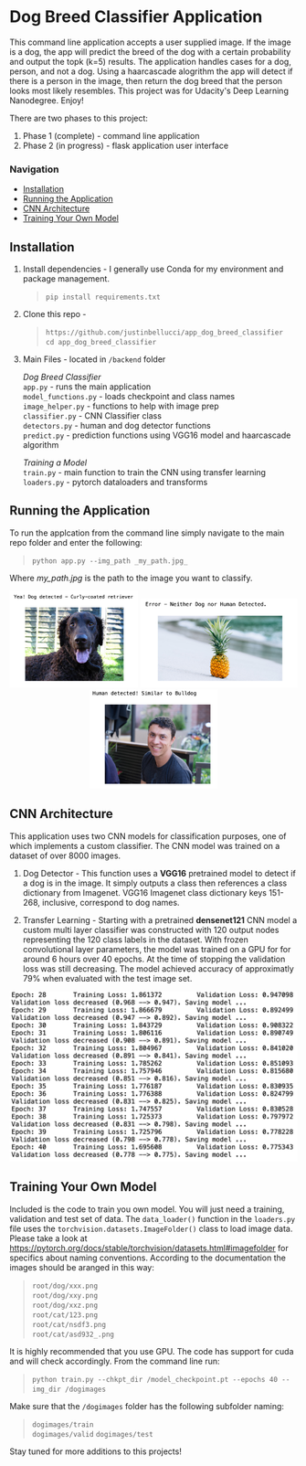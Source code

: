 # Dog Breed Classifier Application 
This command line application accepts a user supplied image. If the image is a dog, the app will predict the breed of the dog with a certain probability and output the topk (k=5) results. The application handles cases for a dog, person, and not a dog. Using a haarcascade alogrithm the app will detect if there is a person in the image, then return the dog breed that the person looks most likely resembles. This project was for Udacity's Deep Learning Nanodegree. Enjoy!

There are two phases to this project:
1. Phase 1 (complete) - command line application
2. Phase 2 (in progress) - flask application user interface

### Navigation
* [Installation](#installation)
* [Running the Application](#run_app)
* [CNN Architecture](#arch)
* [Training Your Own Model](#training)

<a id='installation'></a>
## Installation

1. Install dependencies - I generally use Conda for my environment and package management. 

	>`pip install requirements.txt`

2. Clone this repo -
    >`https://github.com/justinbellucci/app_dog_breed_classifier`  
    `cd app_dog_breed_classifier`
    
3. Main Files - located in `/backend` folder  

    _Dog Breed Classifier_   
    `app.py` - runs the main application  
    `model_functions.py` - loads checkpoint and class names  
    `image_helper.py` - functions to help with image prep  
    `classifier.py` - CNN Classifier class   
    `detectors.py` - human and dog detector functions  
    `predict.py` - prediction functions using VGG16 model and haarcascade algorithm  

    _Training a Model_  
    `train.py` - main function to train the CNN using transfer learning  
    `loaders.py` - pytorch dataloaders and transforms
 

<a id='run_app'></a>
## Running the Application
To run the applcation from the command line simply navigate to the main repo folder and enter the following:

>`python app.py --img_path _my_path.jpg_`

Where _my_path.jpg_ is the path to the image you want to classify. 

<p align="center">
<img width="225" src = 'backend/assets/img_1.png'>
<img width="275" src = 'backend/assets/img_2.png'>
<img width="225" src = 'backend/assets/img_3.png'>
</p>

<a id='arch'></a>
## CNN Architecture
This application uses two CNN models for classification purposes, one of which implements a custom classifier. The CNN model was trained on a dataset of over 8000 images.

1. Dog Detector - This function uses a __VGG16__ pretrained model to detect if a dog is in the image. It simply outputs a class then references a class dictionary from Imagenet. VGG16 Imagenet class dictionary keys 151-268, inclusive, correspond to dog names.

2. Transfer Learning - Starting with a pretrained __densenet121__ CNN model a custom multi layer classifier was constructed with 120 output nodes representing the 120 class labels in the dataset. With frozen convolutional layer parameters, the model was trained on a GPU for for around 6 hours over 40 epochs. At the time of stopping the validation loss was still decreasing. The model achieved accuracy of approximatly 79% when evaluated with the test image set. 

<p align="center">
<img width="600" src = 'backend/assets/train_loss.png'>
</p>

<a id='training'></a>
## Training Your Own Model
Included is the code to train you own model. You will just need a training, validation and test set of data. The `data_loader()` function in the `loaders.py` file uses the `torchvision.datasets.ImageFolder()` class to load image data. Please take a look at https://pytorch.org/docs/stable/torchvision/datasets.html#imagefolder for specifics about naming conventions. According to the documentation the images should be aranged in this way:

>`root/dog/xxx.png`  
 `root/dog/xxy.png`  
 `root/dog/xxz.png`  
 `root/cat/123.png`  
 `root/cat/nsdf3.png`  
 `root/cat/asd932_.png`  

 It is highly recommended that you use GPU. The code has support for cuda and will check accordingly. From the command line run:

 >`python train.py --chkpt_dir /model_checkpoint.pt --epochs 40 --img_dir /dogimages`

 Make sure that the `/dogimages` folder has the following subfolder naming:
 >`dogimages/train`  
  `dogimages/valid`
  `dogimages/test`

Stay tuned for more additions to this projects! 
